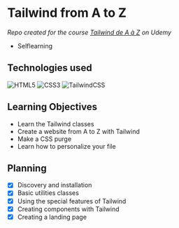 # Tailwind from A to Z

_Repo created for the course [Tailwind de A à Z](https://www.udemy.com/course/taildwindcss-de-a-a-z/) on Udemy_

- Selflearning

## Technologies used

![HTML5](https://img.shields.io/badge/html5-%23E34F26.svg?style=for-the-badge&logo=html5&logoColor=white)
![CSS3](https://img.shields.io/badge/css3-%231572B6.svg?style=for-the-badge&logo=css3&logoColor=white)
![TailwindCSS](https://img.shields.io/badge/tailwindcss-%2338B2AC.svg?style=for-the-badge&logo=tailwind-css&logoColor=white)

## Learning Objectives

- Learn the Tailwind classes
- Create a website from A to Z with Tailwind
- Make a CSS purge
- Learn how to personalize your file

## Planning

- [x] Discovery and installation
- [x] Basic utilities classes
- [x] Using the special features of Tailwind
- [x] Creating components with Tailwind
- [x] Creating a landing page
